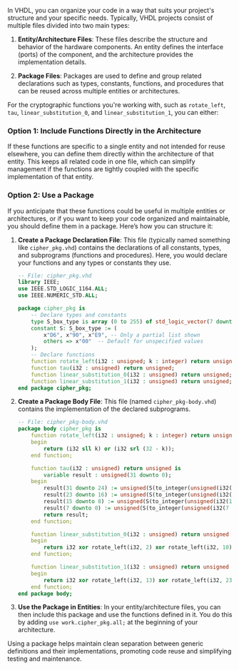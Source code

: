 In VHDL, you can organize your code in a way that suits your project's structure and your specific needs. Typically, VHDL projects consist of multiple files divided into two main types:

1. **Entity/Architecture Files**: These files describe the structure and behavior of the hardware components. An entity defines the interface (ports) of the component, and the architecture provides the implementation details.

2. **Package Files**: Packages are used to define and group related declarations such as types, constants, functions, and procedures that can be reused across multiple entities or architectures.

For the cryptographic functions you're working with, such as `rotate_left`, `tau`, `linear_substitution_0`, and `linear_substitution_1`, you can either:

### Option 1: Include Functions Directly in the Architecture
If these functions are specific to a single entity and not intended for reuse elsewhere, you can define them directly within the architecture of that entity. This keeps all related code in one file, which can simplify management if the functions are tightly coupled with the specific implementation of that entity.

### Option 2: Use a Package
If you anticipate that these functions could be useful in multiple entities or architectures, or if you want to keep your code organized and maintainable, you should define them in a package. Here’s how you can structure it:

1. **Create a Package Declaration File**: This file (typically named something like `cipher_pkg.vhd`) contains the declarations of all constants, types, and subprograms (functions and procedures). Here, you would declare your functions and any types or constants they use.

   ```vhdl
   -- File: cipher_pkg.vhd
   library IEEE;
   use IEEE.STD_LOGIC_1164.ALL;
   use IEEE.NUMERIC_STD.ALL;

   package cipher_pkg is
       -- Declare types and constants
       type S_box_type is array (0 to 255) of std_logic_vector(7 downto 0);
       constant S: S_box_type := (
           x"D6", x"90", x"E9", -- Only a partial list shown
           others => x"00"  -- Default for unspecified values
       );
       -- Declare functions
       function rotate_left(i32 : unsigned; k : integer) return unsigned;
       function tau(i32 : unsigned) return unsigned;
       function linear_substitution_0(i32 : unsigned) return unsigned;
       function linear_substitution_1(i32 : unsigned) return unsigned;
   end package cipher_pkg;
   ```

2. **Create a Package Body File**: This file (named `cipher_pkg-body.vhd`) contains the implementation of the declared subprograms.

   ```vhdl
   -- File: cipher_pkg-body.vhd
   package body cipher_pkg is
       function rotate_left(i32 : unsigned; k : integer) return unsigned is
       begin
           return (i32 sll k) or (i32 srl (32 - k));
       end function;

       function tau(i32 : unsigned) return unsigned is
           variable result : unsigned(31 downto 0);
       begin
           result(31 downto 24) := unsigned(S(to_integer(unsigned(i32(31 downto 24)))));
           result(23 downto 16) := unsigned(S(to_integer(unsigned(i32(23 downto 16)))));
           result(15 downto 8) := unsigned(S(to_integer(unsigned(i32(15 downto 8)))));
           result(7 downto 0) := unsigned(S(to_integer(unsigned(i32(7 downto 0)))));
           return result;
       end function;

       function linear_substitution_0(i32 : unsigned) return unsigned is
       begin
           return i32 xor rotate_left(i32, 2) xor rotate_left(i32, 10) xor rotate_left(i32, 18) xor rotate_left(i32, 24);
       end function;

       function linear_substitution_1(i32 : unsigned) return unsigned is
       begin
           return i32 xor rotate_left(i32, 13) xor rotate_left(i32, 23);
       end function;
   end package body;
   ```

3. **Use the Package in Entities**: In your entity/architecture files, you can then include this package and use the functions defined in it. You do this by adding `use work.cipher_pkg.all;` at the beginning of your architecture.

Using a package helps maintain clean separation between generic definitions and their implementations, promoting code reuse and simplifying testing and maintenance.